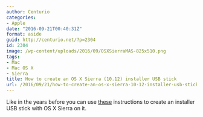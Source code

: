 ```yaml
---
author: Centurio
categories:
- Apple
date: "2016-09-21T00:40:31Z"
format: aside
guid: http://centurio.net/?p=2304
id: 2304
image: /wp-content/uploads/2016/09/OSXSierraMAS-825x510.png
tags:
- Mac
- Mac OS X
- Sierra
title: How to create an OS X Sierra (10.12) installer USB stick
url: /2016/09/21/how-to-create-an-os-x-sierra-10-12-installer-usb-stick/
---
```

Like in the years before you can use [these](http://centurio.net/2014/10/18/how-to-create-an-os-x-yosemite-installer-usb-stick/) instructions to create an installer USB stick with OS X Sierra on it.
